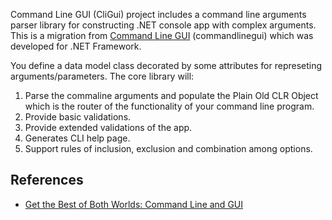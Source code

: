 Command Line GUI (CliGui) project includes a command line arguments parser library for constructing .NET console app with complex arguments. This is a migration from [Command Line GUI](https://github.com/zijianhuang/commandlinegui) (commandlinegui) which was developed for .NET Framework.

You define a data model class decorated by some attributes for represeting arguments/parameters. The core library will:
1. Parse the commaline arguments and populate the Plain Old CLR Object which is the router of the functionality of your command line program.
1. Provide basic validations.
1. Provide extended validations of the app.
1. Generates CLI help page.
1. Support rules of inclusion, exclusion and combination among options.


## References

* [Get the Best of Both Worlds: Command Line and GUI](https://www.codeproject.com/Articles/649950/Get-the-Best-of-Both-Worlds-Command-Line-and-GUI)
